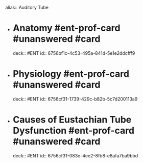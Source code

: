 alias:: Auditory Tube

- # Anatomy #ent-prof-card #unanswered #card
  deck:: #ENT
  id:: 6756bf1c-4c53-495a-841d-5e1e2ddcfff9
- # Physiology #ent-prof-card #unanswered #card
  deck:: #ENT
  id:: 6756cf31-1739-429c-b82b-5c7d200113a9
- # Causes of Eustachian Tube Dysfunction #ent-prof-card #unanswered #card
  deck:: #ENT
  id:: 6756cf31-083e-4ee2-8fb8-e8afa7ba9bbd
